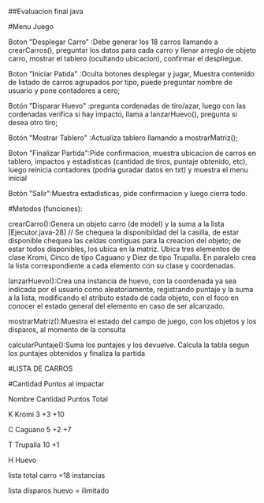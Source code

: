 ##Evaluacion final java

#Menu Juego


Boton "Desplegar Carro"	:Debe generar los 18 carros llamando a crearCarros(), preguntar los datos para cada carro y llenar arreglo de objeto carro, mostrar el 					tablero (ocultando ubicacion), confirmar el despliegue.

Boton "Iniciar Patida" 		:Oculta botones desplegar y jugar, Muestra contenido de listado de carros agrupados por tipo, puede preguntar nombre de usuario y pone 					contadores a cero;

Botón "Disparar Huevo"		:pregunta cordenadas de tiro/azar, luego con las cordenadas verifica si hay impacto, llama a lanzarHuevo(), pregunta si desea otro tiro;

Botón "Mostrar Tablero" 	:Actualiza tablero llamando a mostrarMatriz();

Boton "Finalizar Partida":Pide confirmacion, muestra ubicacion de carros en tablero, impactos y estadisticas (cantidad de tiros, puntaje obtenido, etc), luego reinicia contadores (podria guradar datos en txt) y muestra el menu inicial

Botón "Salir":Muestra estadisticas, pide confirmacion y luego cierra todo.

#Metodos (funciones):

crearCarro():Genera un objeto carro (de model) y la suma a la lista [Ejecutor.java-28] // Se chequea la disponibildad del la casilla, de estar disponible chequea las celdas contiguas para la creacion del objeto; de estar todos disponibles, los ubica en la matriz. Ubica tres elementos de clase Kromi, Cinco de tipo Caguano y Diez de tipo Trupalla. En paralelo crea la lista correspondiente a cada elemento con su clase y coordenadas.

lanzarHuevo():Crea una instancia de huevo, con la coordenada ya sea indicada por el usuario como aleatoriamente, registrando puntaje y la suma a la lista, modificando el atributo estado de cada objeto, con el foco en conocer el estado general del elemento en caso de ser alcanzado.

mostrarMatriz():Muestra el estado del campo de juego, con los objetos y los disparos, al momento de la consulta

calcularPuntaje():Suma los puntajes y los devuelve. Calcula la tabla segun los puntajes obtenidos y finaliza la partida



#LISTA DE CARROS

#Cantidad  Puntos al impactar

Nombre		Cantidad 	Puntos 	Total

K Kromi     3			+3  		 +10

C Caguano   5			+2  		 +7

T Trupalla  10			+1

H Huevo

lista total carro =18 instancias

lista disparos huevo = ilimitado




